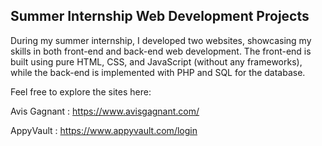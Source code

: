 ## Summer Internship Web Development Projects
During my summer internship, I developed two websites, showcasing my skills in both front-end and back-end web development. The front-end is built using pure HTML, CSS, and JavaScript (without any frameworks), while the back-end is implemented with PHP and SQL for the database.

Feel free to explore the sites here:

Avis Gagnant :
https://www.avisgagnant.com/

AppyVault : 
https://www.appyvault.com/login
